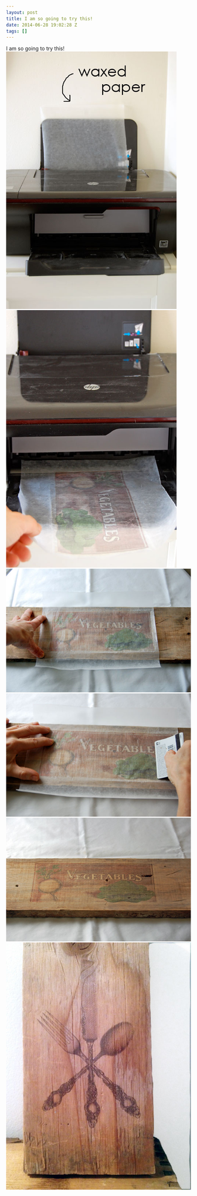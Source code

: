 ```yaml
---
layout: post
title: I am so going to try this!
date: 2014-06-28 19:02:28 Z
tags: []
---
```

I am so going to try this!
![](/media/2014/06/90177210408_0.jpg)
![](/media/2014/06/90177210408_1.jpg)
![](/media/2014/06/90177210408_2.jpg)
![](/media/2014/06/90177210408_3.jpg)
![](/media/2014/06/90177210408_4.jpg)
![](/media/2014/06/90177210408_5.jpg)
